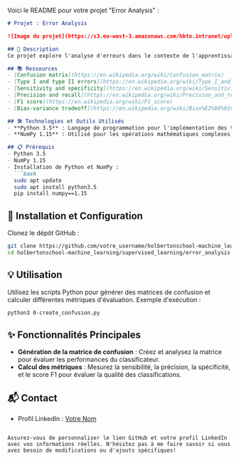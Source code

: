 Voici le README pour votre projet "Error Analysis" :

```markdown
# Projet : Error Analysis

![Image du projet](https://s3.eu-west-3.amazonaws.com/hbtn.intranet/uploads/medias/2018/11/e3786a3d84e36ff800d8.jpg)

## 📝 Description
Ce projet explore l'analyse d'erreurs dans le contexte de l'apprentissage supervisé, en se concentrant sur la compréhension et l'interprétation de la matrice de confusion ainsi que sur l'évaluation de diverses métriques telles que la précision, le rappel (sensibilité), la spécificité, et le score F1. Les participants apprendront à identifier et à corriger les erreurs types I et II et à comprendre l'importance de l'équilibre entre biais et variance.

## 📚 Ressources
- [Confusion matrix](https://en.wikipedia.org/wiki/Confusion_matrix)
- [Type I and type II errors](https://en.wikipedia.org/wiki/Type_I_and_type_II_errors)
- [Sensitivity and specificity](https://en.wikipedia.org/wiki/Sensitivity_and_specificity)
- [Precision and recall](https://en.wikipedia.org/wiki/Precision_and_recall)
- [F1 score](https://en.wikipedia.org/wiki/F1_score)
- [Bias-variance tradeoff](https://en.wikipedia.org/wiki/Bias%E2%80%93variance_tradeoff)

## 🛠️ Technologies et Outils Utilisés
- **Python 3.5** : Langage de programmation pour l'implémentation des tâches.
- **NumPy 1.15** : Utilisé pour les opérations mathématiques complexes.

## 📋 Prérequis
- Python 3.5
- NumPy 1.15
- Installation de Python et NumPy :
  ```bash
  sudo apt update
  sudo apt install python3.5
  pip install numpy==1.15
  ```

## 🚀 Installation et Configuration
Clonez le dépôt GitHub :
```bash
git clone https://github.com/votre_username/holbertonschool-machine_learning.git
cd holbertonschool-machine_learning/supervised_learning/error_analysis
```

## 💡 Utilisation
Utilisez les scripts Python pour générer des matrices de confusion et calculer différentes métriques d'évaluation.
Exemple d'exécution :
```bash
python3 0-create_confusion.py
```

## ✨ Fonctionnalités Principales
- **Génération de la matrice de confusion** : Créez et analysez la matrice pour évaluer les performances du classificateur.
- **Calcul des métriques** : Mesurez la sensibilité, la précision, la spécificité, et le score F1 pour évaluer la qualité des classifications.

## 📬 Contact
- Profil LinkedIn : [Votre Nom](https://www.linkedin.com/in/votreprofil)
```

Assurez-vous de personnaliser le lien GitHub et votre profil LinkedIn avec vos informations réelles. N'hésitez pas à me faire savoir si vous avez besoin de modifications ou d'ajouts spécifiques!
